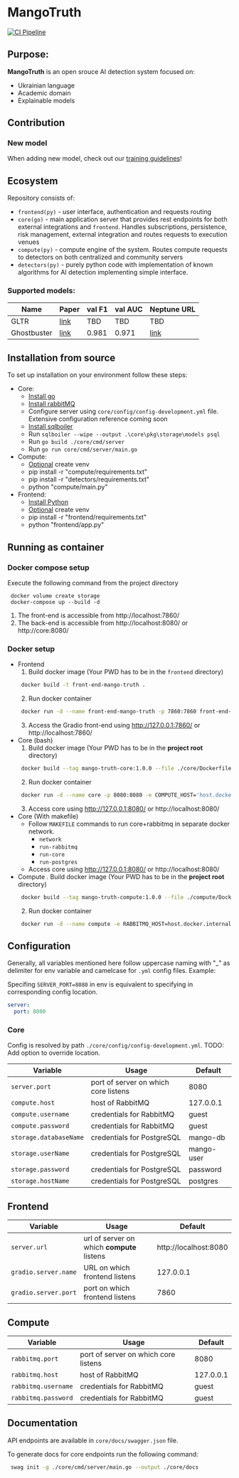 # MangoTruth

[![CI Pipeline](https://github.com/anakib1/MangoTruth/actions/workflows/ci.yml/badge.svg)](https://github.com/anakib1/MangoTruth/actions/workflows/ci.yml)

## Purpose:

**MangoTruth** is an open srouce AI detection system focused on:

- Ukrainian language
- Academic domain
- Explainable models

## Contribution

### New model

When adding new model, check out our [training guidelines](docs/training.md)!

## Ecosystem

Repository consists of:

- `frontend(py)` - user interface, authentication and requests routing
- `core(go)` - main application server that provides rest endpoints for both external integrations and `frontend`.
  Handles subscriptions, persistence, risk management, external integration and routes requests to execution venues
- `compute(py)` - compute engine of the system. Routes compute requests to detectors on both centralized and community
  servers
- `detectors(py)` - purely python code with implementation of known algorithms for AI detection implementing simple
  interface.

### Supported models:

| Name        | Paper                                    | val F1 | val AUC | Neptune URL                                                                                                                                                                                             |
|-------------|------------------------------------------|--------|---------|---------------------------------------------------------------------------------------------------------------------------------------------------------------------------------------------------------|
| GLTR        | [link](https://arxiv.org/pdf/1906.04043) | TBD    | TBD     | TBD                                                                                                                                                                                                     |
| Ghostbuster | [link](https://arxiv.org/pdf/2305.15047) | 0.981  | 0.971   | [link](https://app.neptune.ai/o/mango/org/mango-truth/runs/details?viewId=standard-view&detailsTab=dashboard&dashboardId=Classification-report-9d8592d6-b5d9-47fa-ae63-75ee2b9e3439&shortId=MNGTRTH-23) | 

## Installation from source

To set up installation on your environment follow these steps:

- Core:
    - [Install go](https://go.dev/doc/install)
    - [Install rabbitMQ](https://www.rabbitmq.com/docs/download)
    - Configure server using `core/config/config-development.yml` file. Extensive configuration reference coming soon
    - [Install sqlboiler](https://github.com/volatiletech/sqlboiler)
    - Run `sqlboiler --wipe --output .\core\pkg\storage\models psql`
    - Run `go build ./core/cmd/server`
    - Run `go run core/cmd/server/main.go`
- Compute:
    - [Optional](https://docs.python.org/3/library/venv.html) create venv
    - pip install -r "compute/requirements.txt"
    - pip install -r "detectors/requirements.txt"
    - python "compute/main.py"
- Frontend:
    - [Install Python](https://www.python.org/downloads/release/python-3100/)
    - [Optional](https://docs.python.org/3/library/venv.html) create venv
    - pip install -r "frontend/requirements.txt"
    - python "frontend/app.py"

## Running as container

### Docker compose setup

Execute the following command from the project directory

```
 docker volume create storage
 docker-compose up --build -d
```

1) The front-end is accessible from http://localhost:7860/
2) The back-end is accessible from http://localhost:8080/ or http://core:8080/

### Docker setup

- Frontend
    1. Build docker image (Your PWD has to be in the `frontend` directory)
    ```bash
     docker build -t front-end-mango-truth .
    ```
    2. Run docker container
    ```bash
     docker run -d --name front-end-mango-truth -p 7860:7860 front-end-mango-truth 
    ```
    3. Access the Gradio front-end using http://127.0.0.1:7860/ or http://localhost:7860/
- Core (bash)
    1. Build docker image (Your PWD has to be in the **project root** directory)
    ```bash
     docker build --tag mango-truth-core:1.0.0 --file ./core/Dockerfile .
    ```
    2. Run docker container
    ```bash
     docker run -d --name core -p 8080:8080 -e COMPUTE_HOST='host.docker.internal' mango-truth-core:1.0.0
    ```
    3. Access core using http://127.0.0.1:8080/ or http://localhost:8080/
- Core (With makefile)
    - Follow `MAKEFILE` commands to run core+rabbitmq in separate docker network.
        - `network`
        - `run-rabbitmq`
        - `run-core`
        - `run-postgres`
    - Access core using http://127.0.0.1:8080/ or http://localhost:8080/
- Compute
  . Build docker image (Your PWD has to be in the **project root** directory)
    ```bash
     docker build --tag mango-truth-compute:1.0.0 --file ./compute/Dockerfile .
    ```
    2. Run docker container
    ```bash
     docker run -d --name compute -e RABBITMQ_HOST=host.docker.internal mango-truth-compute:1.0.0
    ```  

## Configuration

Generally, all variables mentioned here follow uppercase naming with "_" as delimiter for env variable and camelcase for
`.yml` config
files. Example:

Specifing `SERVER_PORT=8080` in env is equivalent to specifying in corresponding config location.

```yaml
server:
  port: 8080
```

### Core

Config is resolved by path `./core/config/config-development.yml`. TODO: Add option to override location.

| Variable               | Usage                                | Default    |
|------------------------|--------------------------------------|------------|
| `server.port`          | port of server on which core listens | 8080       |
| `compute.host`         | host of RabbitMQ                     | 127.0.0.1  |
| `compute.username`     | credentials for RabbitMQ             | guest      |
| `compute.password`     | credentials for RabbitMQ             | guest      |
| `storage.databaseName` | credentials for PostgreSQL           | mango-db   |
| `storage.userName`     | credentials for PostgreSQL           | mango-user |
| `storage.password`     | credentials for PostgreSQL           | password   |
| `storage.hostName`     | credentials for PostgreSQL           | postgres   |

## Frontend

| Variable             | Usage                                      | Default               |
|----------------------|--------------------------------------------|-----------------------|
| `server.url`         | url of server on which **compute** listens | http://localhost:8080 |
| `gradio.server.name` | URL on which frontend listens              | 127.0.0.1             |
| `gradio.server.port` | port on which frontend listens             | 7860                  |

## Compute

| Variable            | Usage                                | Default   |
|---------------------|--------------------------------------|-----------|
| `rabbitmq.port`     | port of server on which core listens | 8080      |
| `rabbitmq.host`     | host of RabbitMQ                     | 127.0.0.1 |
| `rabbitmq.username` | credentials for RabbitMQ             | guest     |
| `rabbitmq.password` | credentials for RabbitMQ             | guest     |

## Documentation

API endpoints are available in `core/docs/swagger.json` file.

To generate docs for core endpoints run the following command:

```bash 
 swag init -g ./core/cmd/server/main.go --output ./core/docs
```
